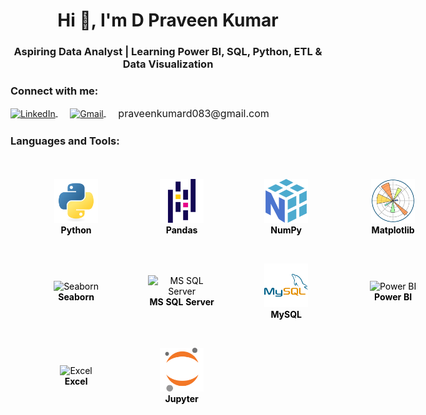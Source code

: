 <h1 align="center">Hi 👋, I'm D Praveen Kumar</h1>
<h3 align="center">Aspiring Data Analyst | Learning Power BI, SQL, Python, ETL & Data Visualization</h3>

<h3 align="left">Connect with me:</h3>
<p align="left">
  <a href="https://www.linkedin.com/in/praveen-kumar-869844200" target="_blank" rel="noreferrer">
    <img align="center" src="https://raw.githubusercontent.com/rahuldkjain/github-profile-readme-generator/master/src/images/icons/Social/linked-in-alt.svg" alt="LinkedIn" height="30" width="40" />
  </a>
  &nbsp;&nbsp;&nbsp;&nbsp;
  <a href="mailto:savithiri2580@gmail.com" target="_blank" rel="noreferrer">
    <img align="center" src="https://img.icons8.com/color/48/gmail-new.png" alt="Gmail" height="30" width="40" />
  </a>
  &nbsp;&nbsp;&nbsp;&nbsp;
  <span style="font-size: 16px; vertical-align: middle;">praveenkumard083@gmail.com</span>
</p>

<h3 align="left">Languages and Tools:</h3>

<p align="center">
<table align="center" style="margin:auto; border-collapse: separate; border-spacing: 40px 25px; table-layout: fixed; width: 720px;">
  <colgroup>
    <col style="width: 180px;">
    <col style="width: 180px;">
    <col style="width: 180px;">
    <col style="width: 180px;">
  </colgroup>
  <tr align="center" valign="middle" style="height: 110px;">
    <td style="padding:10px;">
      <a href="https://www.python.org" target="_blank" style="text-decoration:none; color:black;">
        <img src="https://raw.githubusercontent.com/devicons/devicon/master/icons/python/python-original.svg" alt="Python" width="70" height="70"/><br/>
        <b>Python</b>
      </a>
    </td>
    <td style="padding:10px;">
      <a href="https://pandas.pydata.org/" target="_blank" style="text-decoration:none; color:black;">
        <img src="https://raw.githubusercontent.com/devicons/devicon/master/icons/pandas/pandas-original.svg" alt="Pandas" width="70" height="70"/><br/>
        <b>Pandas</b>
      </a>
    </td>
    <td style="padding:10px;">
      <a href="https://numpy.org/" target="_blank" style="text-decoration:none; color:black;">
        <img src="https://raw.githubusercontent.com/devicons/devicon/master/icons/numpy/numpy-original.svg" alt="NumPy" width="70" height="70"/><br/>
        <b>NumPy</b>
      </a>
    </td>
    <td style="padding:10px;">
      <a href="https://matplotlib.org/" target="_blank" style="text-decoration:none; color:black;">
        <img src="https://raw.githubusercontent.com/devicons/devicon/master/icons/matplotlib/matplotlib-original.svg" alt="Matplotlib" width="70" height="70"/><br/>
        <b>Matplotlib</b>
      </a>
    </td>
  </tr>
  <tr align="center" valign="middle" style="height: 110px;">
    <td style="padding:10px;">
      <a href="https://seaborn.pydata.org/" target="_blank" style="text-decoration:none; color:black;">
        <img src="https://cdn-icons-png.flaticon.com/512/5968/5968872.png" alt="Seaborn" width="70" height="70"/><br/>
        <b>Seaborn</b>
      </a>
    </td>
    <td style="padding:10px;">
      <a href="https://www.microsoft.com/en-us/sql-server" target="_blank" style="text-decoration:none; color:black;">
        <img src="https://www.svgrepo.com/show/303229/microsoft-sql-server-logo.svg" alt="MS SQL Server" width="70" height="70"/><br/>
        <b>MS SQL Server</b>
      </a>
    </td>
    <td style="padding:10px;">
      <a href="https://www.mysql.com/" target="_blank" style="text-decoration:none; color:black;">
        <img src="https://raw.githubusercontent.com/devicons/devicon/master/icons/mysql/mysql-original-wordmark.svg" alt="MySQL" width="70" height="70"/><br/>
        <b>MySQL</b>
      </a>
    </td>
    <td style="padding:10px;">
      <a href="https://powerbi.microsoft.com/" target="_blank" style="text-decoration:none; color:black;">
        <img src="https://img.icons8.com/color/48/power-bi.png" alt="Power BI" width="70" height="70"/><br/>
        <b>Power BI</b>
      </a>
    </td>
  </tr>
  <tr align="center" valign="middle" style="height: 110px;">
    <td style="padding:10px;">
      <a href="https://www.microsoft.com/en-us/microsoft-365/excel" target="_blank" style="text-decoration:none; color:black;">
        <img src="https://img.icons8.com/color/48/microsoft-excel-2019--v1.png" alt="Excel" width="70" height="70"/><br/>
        <b>Excel</b>
      </a>
    </td>
    <td style="padding:10px;">
      <a href="https://jupyter.org/" target="_blank" style="text-decoration:none; color:black;">
        <img src="https://raw.githubusercontent.com/devicons/devicon/master/icons/jupyter/jupyter-original.svg" alt="Jupyter" width="70" height="70"/><br/>
        <b>Jupyter</b>
      </a>
    </td>
    <td></td>
    <td></td>
  </tr>
</table>
</p>
